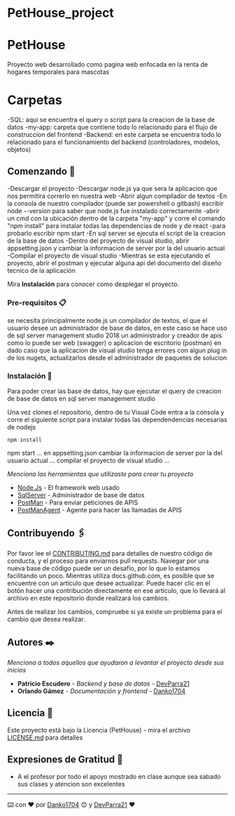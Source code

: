 # PetHouse_project


# PetHouse

Proyecto web desarrollado como pagina web enfocada en la renta de hogares temporales para mascotas

# Carpetas

-SQL: aqui se encuentra el query o script para la creacion de la base de datos
-my-app: carpeta que contiene todo lo relacionado para el flujo de construccion del frontend
-Backend: en este carpeta se encuentra todo lo relacionado para el funcionamiento del backend (controladores, modelos, objetos)

## Comenzando 🚀

-Descargar el proyecto
-Descargar node.js ya que sera la aplicacion que nos permitira correrlo en nuestra web
-Abrir algun compilador de textos
-En la consola de nuestro compilador (puede ser powershell o gitbash) escribir node --version para saber que node.js fue instalado correctamente
-abrir un cmd con la ubicación dentro de la carpeta "my-app" y corre el comando "npm install" para instalar todas las dependencias de node y de react
-para probarlo escribir npm start
-En sql server se ejecuta el script de la creacion de la base de datos
-Dentro del proyecto de visual studio, abrir appsetting.json y cambiar la informacion de server por la del usuario actual
-Compilar el proyecto de visual studio
-Mientras se esta ejecutando el proyecto, abrir el postman y ejecutar alguna api del documento del diseño tecnico de la aplicación

Mira **Instalación** para conocer como desplegar el proyecto.


### Pre-requisitos 📋

se necesita principalmente node.js
un compilador de textos, el que el usuario desee
un administrador de base de datos, en este caso se hace uso de sql server management studio 2018
un administrador y creador de apis como lo puede ser web (swagger) o aplicacion de escritorio (postman)
en dado caso que la aplicacion de visual studio tenga errores con algun plug in de los nugets, actualizarlos desde el administrador de paquetes de solucion

### Instalación 🔧

Para poder crear las base de datos, hay que ejecutar el query de creacion de base de datos en sql server management studio

Una vez clones el repositorio, dentro de tu Visual Code entra a la consola y corre el siguiente script para instalar todas las dependendencias necesarias de nodejs
```
npm install
```
npm start
...
en appsetting.json cambiar la informacion de server por la del usuario actual
...
compilar el proyecto de visual studio
...

_Menciona las herramientas que utilizaste para crear tu proyecto_

* [Node.Js](https://nodejs.org/es/) - El framework web usado
* [SqlServer](https://docs.microsoft.com/en-us/sql/ssms/download-sql-server-management-studio-ssms?view=sql-server-ver15) - Administrador de base de datos
* [PostMan](https://www.postman.com) - Para enviar peticiones de APIS
* [PostManAgent](https://www.postman.com/downloads/) - Agente para hacer las llamadas de APIS


## Contribuyendo 🖇️

Por favor lee el [CONTRIBUTING.md](https://gist.github.com/villanuevand/xxxxxx) para detalles de nuestro código de conducta, y el proceso para enviarnos pull requests.
Navegar por una nueva base de código puede ser un desafío, por lo que lo estamos facilitando un poco. Mientras utiliza docs.github.com, es posible que se encuentre con un artículo que desee actualizar. Puede hacer clic en el botón hacer una contribución directamente en ese artículo, que lo llevará al archivo en este repositorio donde realizará los cambios.

Antes de realizar los cambios, compruebe si ya existe un problema para el cambio que desea realizar.

## Autores ✒️

_Menciona a todos aquellos que ayudaron a levantar el proyecto desde sus inicios_

* **Patricio Escudero** - *Backend y base de datos* - [DevParra21](https://github.com/DevParra21)
* **Orlando Gámez** - *Documentación y frontend* - [Danko1704](https://github.com/Danko1704)

## Licencia 📄

Este proyecto está bajo la Licencia (PetHouse) - mira el archivo [LICENSE.md](LICENSE.md) para detalles

## Expresiones de Gratitud 🎁

* A el profesor por todo el apoyo mostrado en clase aunque sea sabado sus clases y atencion son excelentes



---
⌨️ con ❤️ por [Danko1704](https://github.com/Danko1704) 😊 y [DevParra21](https://github.com/DevParra21) ❤️